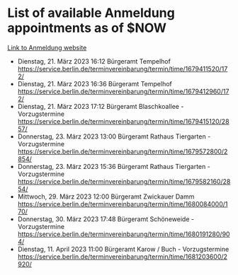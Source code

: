 # List of available Anmeldung appointments as of $NOW
[Link to Anmeldung website](https://service.berlin.de/terminvereinbarung/termin/tag.php?termin=1&anliegen[]=120686&dienstleisterlist=122210,122217,327316,122219,327312,122227,327314,122231,327346,122243,327348,122254,122252,329742,122260,329745,122262,329748,122271,327278,122273,327274,122277,327276,330436,122280,327294,122282,327290,122284,327292,122291,327270,122285,327266,122286,327264,122296,327268,150230,329760,122297,327286,122294,327284,122312,329763,122314,329775,122304,327330,122311,327334,122309,327332,317869,122281,327352,122279,329772,122283,122276,327324,122274,327326,122267,329766,122246,327318,122251,327320,122257,327322,122208,327298,122226,327300&herkunft=http%3A%2F%2Fservice.berlin.de%2Fdienstleistung%2F120686%2F)
- Dienstag, 21. März 2023 16:12 Bürgeramt Tempelhof https://service.berlin.de/terminvereinbarung/termin/time/1679411520/172/
- Dienstag, 21. März 2023 16:36 Bürgeramt Tempelhof https://service.berlin.de/terminvereinbarung/termin/time/1679412960/172/
- Dienstag, 21. März 2023 17:12 Bürgeramt Blaschkoallee - Vorzugstermine https://service.berlin.de/terminvereinbarung/termin/time/1679415120/2857/
- Donnerstag, 23. März 2023 13:00 Bürgeramt Rathaus Tiergarten - Vorzugstermine https://service.berlin.de/terminvereinbarung/termin/time/1679572800/2854/
- Donnerstag, 23. März 2023 15:36 Bürgeramt Rathaus Tiergarten - Vorzugstermine https://service.berlin.de/terminvereinbarung/termin/time/1679582160/2854/
- Mittwoch, 29. März 2023 12:00 Bürgeramt Zwickauer Damm https://service.berlin.de/terminvereinbarung/termin/time/1680084000/170/
- Donnerstag, 30. März 2023 17:48 Bürgeramt Schöneweide - Vorzugstermine https://service.berlin.de/terminvereinbarung/termin/time/1680191280/904/
- Dienstag, 11. April 2023 11:00 Bürgeramt Karow / Buch - Vorzugstermine https://service.berlin.de/terminvereinbarung/termin/time/1681203600/2920/
